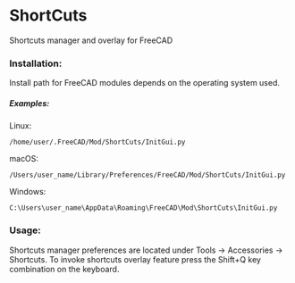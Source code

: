 # ShortCuts
Shortcuts manager and overlay for FreeCAD

### Installation:

Install path for FreeCAD modules depends on the operating system used.

##### Examples:

Linux:

`/home/user/.FreeCAD/Mod/ShortCuts/InitGui.py`

macOS:

`/Users/user_name/Library/Preferences/FreeCAD/Mod/ShortCuts/InitGui.py`

Windows:

`C:\Users\user_name\AppData\Roaming\FreeCAD\Mod\ShortCuts\InitGui.py`


### Usage:

Shortcuts manager preferences are located under Tools -> Accessories -> Shortcuts. To invoke shortcuts overlay feature press the Shift+Q key combination on the keyboard.
